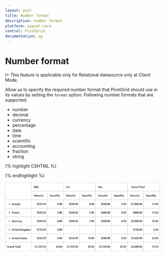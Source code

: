 ```yaml
---
layout: post
title: Number format
description: number format 
platform: aspnet-core
control: PivotGrid
documentation: ug
---
```


# Number format 

I> This feature is applicable only for Relational datasource only at Client Mode.

Allow us to specify the required number format that PivotGrid should use in its values by setting the `format` option. Following number formats that are supported:

* number
* decimal
* currency
* percentage
* date
* time
* scientific
* accounting
* fraction
* string

{% highlight CSHTML %}

<ej-pivot-grid id="PivotGrid1" load="onload">
    <e-data-source>
        <e-pivot-rows>
            <e-row-field field-name="State" field-caption="State"></e-row-field>
            <e-row-field field-name="Country" field-caption="Country"></e-row-field>
        </e-pivot-rows>
        <e-pivot-columns>
            <e-column-field field-name="Product" field-caption="Product"></e-column-field>
        </e-pivot-columns>
        <e-pivot-values>
            <e-value-field field-name="Amount" field-caption="Amount" format="currency"></e-value-field>
            <e-value-field field-name="Quantity" field-caption="Quantity" format="decimal"></e-value-field>
        </e-pivot-values>
    </e-data-source>
</ej-pivot-grid>

 {% endhighlight %}

![](Number-Format_images/Numberformat.png)

